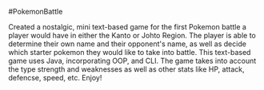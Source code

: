 #PokemonBattle

Created a nostalgic, mini text-based game for the first Pokemon battle a player would have in either the Kanto or Johto Region. The player is able to determine their own name and their opponent's name, as well as decide which starter pokemon they would like to take into battle.
This text-based game uses Java, incorporating OOP, and CLI. The game takes into account the type strength and weaknesses as well as other stats like HP, attack, defencse, speed, etc.
Enjoy!
